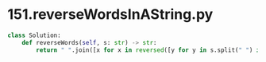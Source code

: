 # 151.reverseWordsInAString.py
```python
class Solution:
    def reverseWords(self, s: str) -> str:
        return " ".join([x for x in reversed([y for y in s.split(" ") if y != ""])])

```
